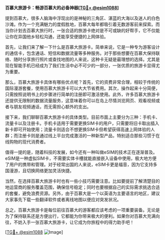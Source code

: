 **百慕大旅游卡：畅游百慕大的必备神器[[TG💪+ @esim1088](https://t.me/s/esim1088)]**

提到百慕大，很多人脑海中浮现出的是神秘的三角区、湛蓝的大海以及迷人的白色沙滩。作为一个充满魅力的度假胜地，百慕大每年都吸引着无数游客前来探索。而当你计划去百慕大旅行时，一张合适的旅游卡绝对是不可或缺的好帮手，它不仅能让你在异国他乡轻松沟通，还能享受便捷的上网体验。

首先，让我们来了解一下什么是百慕大旅游卡。简单来说，它是一种专为游客设计的通信卡，包含通话、短信和数据流量等多种服务。对于那些想要在百慕大保持联络、随时分享旅行照片或查找地图的人来说，这种卡无疑是最理想的选择。尤其是现在智能手机已经成为了我们生活中必不可少的一部分，一张优质的旅游卡显得尤为重要。

那么，百慕大旅游卡具体有哪些优点呢？首先，它的资费非常合理，相较于传统的国际漫游套餐，使用百慕大旅游卡可以大大节省费用。其次，操作起来十分简便，只需按照说明书上的步骤进行简单的注册即可激活使用。此外，许多百慕大旅游卡还提供无限制的数据流量服务，这意味着你可以在岛上尽情浏览网页、观看视频或者与朋友视频通话，而无需担心额外的支出。

接下来，我们聊聊百慕大旅游卡的具体类型。目前市面上主要分为三种：手机卡、流量卡以及注册卡。手机卡适用于需要更换SIM卡的用户，只需要将旧卡取出插入新卡即可开始使用；流量卡则适合不想更换SIM卡但希望获得高速上网体验的人群；而注册卡则是通过线上平台完成激活的一种新型产品，特别适合那些习惯于在线购物的现代消费者。

值得一提的是，随着科技的发展，如今还有一种叫做eSIM的技术正在逐渐普及。eSIM是一种虚拟SIM卡，不需要实体卡槽就能直接嵌入设备中使用，极大地方便了用户的携带和管理。对于经常出国的人来说，eSIM卡更是福音，因为它支持多国漫游，且切换网络更加灵活快捷。

当然，在选择百慕大旅游卡时也有一些小技巧需要注意。比如要提前了解清楚目的地运营商的服务覆盖范围，确保信号稳定；同时也要根据自己的实际需求挑选合适的套餐，避免浪费资源。另外，由于百慕大是一个以英语为主要语言的地区，建议大家事先下载一些翻译软件或者离线地图以便应对突发状况。

总之，百慕大旅游卡是每位前往百慕大的游客都应该考虑的一项重要装备。无论是为了保持联系还是方便出行，它都能为你带来极大的便利。如果你对百慕大充满向往，不妨入手一张百慕大旅游卡，让它成为你旅程中的得力助手吧！

[[TG💪+ @esim1088](https://t.me/s/esim1088) ![Image](https://i.postimg.cc/4NQfJmqS/Snipaste-2025-05-13-00-14-12.png)]